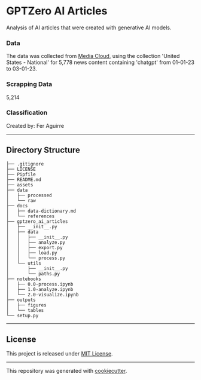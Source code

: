# GPTZero AI Articles
Analysis of AI articles that were created with generative AI models.

### Data

The data was collected from [Media Cloud](https://search.mediacloud.org/), using the collection 'United States - National' for 5,778 news content containing 'chatgpt' from 01-01-23 to 03-01-23.

### Scrapping Data

5,214

### Classification

Created by: Fer Aguirre

---
## Directory Structure
```
├── .gitignore
├── LICENSE
├── Pipfile
├── README.md
├── assets
├── data
│   ├── processed
│   └── raw
├── docs
│   ├── data-dictionary.md
│   └── references
├── gptzero_ai_articles
│   ├── __init__.py
│   ├── data
│   │   ├── __init__.py
│   │   ├── analyze.py
│   │   ├── export.py
│   │   ├── load.py
│   │   └── process.py
│   └── utils
│       ├── __init__.py
│       └── paths.py
├── notebooks
│   ├── 0.0-process.ipynb
│   ├── 1.0-analyze.ipynb
│   └── 2.0-visualize.ipynb
├── outputs
│   ├── figures
│   └── tables
└── setup.py
```
---

## License

This project is released under [MIT License](/LICENSE).

---

This repository was generated with [cookiecutter](https://github.com/cookiecutter/cookiecutter).
